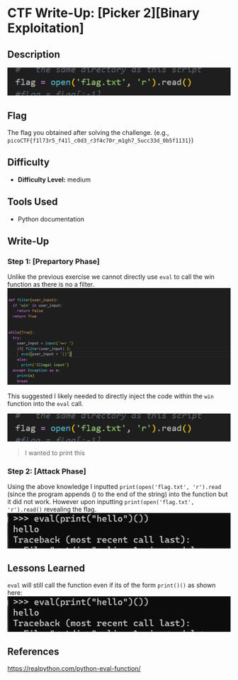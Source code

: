 # CTF Write-Up: [Picker 2][Binary Exploitation]

## Description
![alt text](images/image.png)

## Flag
The flag you obtained after solving the challenge. (e.g., `picoCTF{f1l73r5_f41l_c0d3_r3f4c70r_m1gh7_5ucc33d_0b5f1131}`)

## Difficulty
- **Difficulty Level:** medium

## Tools Used
- Python documentation

## Write-Up

### Step 1: [Prepartory Phase]
Unlike the previous exercise we cannot directly use `eval` to call the win function as there is no a filter.
![alt text](images/image-2.png)

This suggested I likely needed to directly inject the code within the `win` function into the `eval` call.

![alt text](images/image.png)
> I wanted to print this

### Step 2: [Attack Phase]

Using the above knowledge I inputted `print(open('flag.txt', 'r').read` (since the program appends () to the end of the string) into the function but it did not work. However upon inputting `print(open('flag.txt', 'r').read()` revealing the flag.
![alt text](images/image-1.png)

## Lessons Learned
`eval` will still call the function even if its of the form `print()()` as shown here: 
![alt text](images/image-1.png)
## References

https://realpython.com/python-eval-function/

